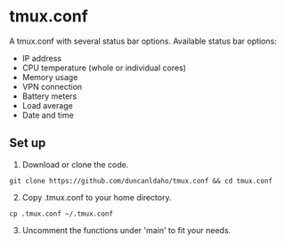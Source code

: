 # tmux.conf

A tmux.conf with several status bar options. Available status bar options:

- IP address
- CPU temperature (whole or individual cores)
- Memory usage
- VPN connection
- Battery meters
- Load average
- Date and time

## Set up

1. Download or clone the code.
```
git clone https://github.com/duncanldaho/tmux.conf && cd tmux.conf
```
2. Copy .tmux.conf to your home directory.
```
cp .tmux.conf ~/.tmux.conf
```
3. Uncomment the functions under 'main' to fit your needs.
